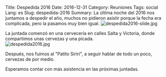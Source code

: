 Title: Despedida 2016
Date: 2016-12-31
Category: Reuniones
Tags: social
Lang: es
Slug: despedida-2016
Summary: La última noche del 2016 nos juntamos a despedir el año, muchos no pidieron asistir porque la fecha era complicada, pero la pasamos muy bien igual. ![despedida2016-slide.jpg](/images/article/2016/despedida2016-slide.jpg) 

La juntada comenzó en una cervecería en calles Salta y Victoria, donde compartimos unas cervezas y una picada.  
![despedida2016.jpg](/images/article/2016/despedida2016.jpg)  

Después, nos fuimos al "Patito Sirirí", a seguir hablar de todo un poco, cervezas de por medio.  

Esperamos contar con más asistencia en las próximas juntadas.
